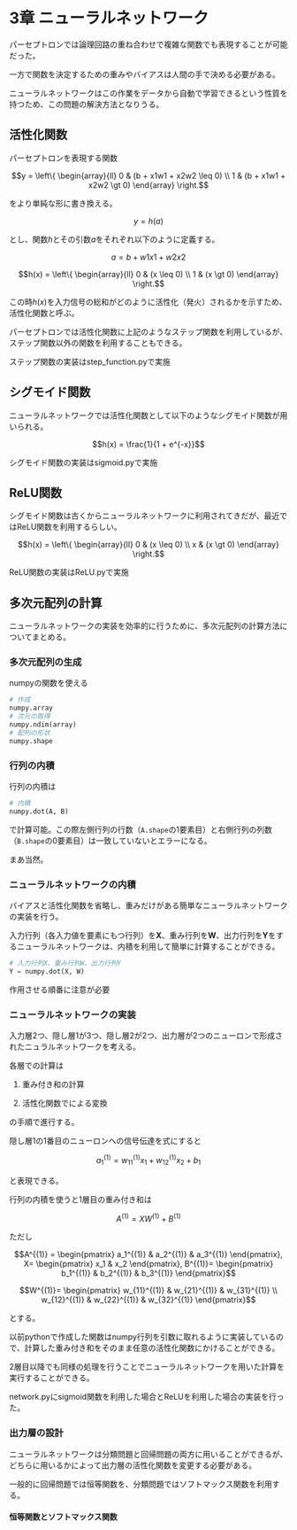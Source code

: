 # 3章 ニューラルネットワーク

パーセプトロンでは論理回路の重ね合わせで複雑な関数でも表現することが可能だった。

一方で関数を決定するための重みやバイアスは人間の手で決める必要がある。

ニューラルネットワークはこの作業をデータから自動で学習できるという性質を持つため、この問題の解決方法となりうる。

## 活性化関数

パーセプトロンを表現する関数

```math
y = \left\{
\begin{array}{ll}
0 & (b + x1w1 + x2w2 \leq 0) \\
1 & (b + x1w1 + x2w2 \gt 0)
\end{array}
\right.
```

をより単純な形に書き換える。

```math
y = h(a)
```

とし、関数$h$とその引数$a$をそれぞれ以下のように定義する。

```math
a = b + w1x1 + w2x2
```

```math
h(x) = \left\{
\begin{array}{ll}
0 & (x \leq 0) \\
1 & (x \gt 0)
\end{array}
\right.
```

この時$h(x)$を入力信号の総和がどのように活性化（発火）されるかを示すため、活性化関数と呼ぶ。

パーセプトロンでは活性化関数に上記のようなステップ関数を利用しているが、ステップ関数以外の関数を利用することもできる。

ステップ関数の実装はstep_function.pyで実施

## シグモイド関数

ニューラルネットワークでは活性化関数として以下のようなシグモイド関数が用いられる。

```math
h(x) = \frac{1}{1 + e^{-x}}
```

シグモイド関数の実装はsigmoid.pyで実施

## ReLU関数

シグモイド関数は古くからニューラルネットワークに利用されてきだが、最近ではReLU関数を利用するらしい。

```math
h(x) = \left\{
\begin{array}{ll}
0 & (x \leq 0) \\
x & (x \gt 0)
\end{array}
\right.
```

ReLU関数の実装はReLU.pyで実施

## 多次元配列の計算

ニューラルネットワークの実装を効率的に行うために、多次元配列の計算方法についてまとめる。

### 多次元配列の生成

numpyの関数を使える

```python
# 作成
numpy.array
# 次元の取得
numpy.ndim(array)
# 配列の形状
numpy.shape
```

### 行列の内積

行列の内積は

```python
# 内積
numpy.dot(A, B)
```

で計算可能。この際左側行列の行数（`A.shape`の1要素目）と右側行列の列数（`B.shape`の0要素目）は一致していないとエラーになる。

まあ当然。

### ニューラルネットワークの内積

バイアスと活性化関数を省略し、重みだけがある簡単なニューラルネットワークの実装を行う。

入力行列（各入力値を要素にもつ行列）を**X**、重み行列を**W**、出力行列を**Y**をするニューラルネットワークは、内積を利用して簡単に計算することができる。

```python
# 入力行列X、重み行列W、出力行列Y
Y = numpy.dot(X, W)
```

作用させる順番に注意が必要

### ニューラルネットワークの実装

入力層2つ、隠し層1が3つ、隠し層2が2つ、出力層が2つのニューロンで形成されたニュラルネットワークを考える。

各層での計算は

1. 重み付き和の計算

1. 活性化関数でによる変換

の手順で進行する。

隠し層1の1番目のニューロンへの信号伝達を式にすると

```math
a_1^{(1)} = w_{11}^{(1)}x_1 + w_{12}^{(1)}x_2 + b_1
```

と表現できる。

行列の内積を使うと1層目の重み付き和は

```math
A^{(1)} = XW^{(1)} + B^{(1)}
```

ただし

```math
A^{(1)} =
\begin{pmatrix}
a_1^{(1)} & a_2^{(1)} & a_3^{(1)}
\end{pmatrix},
X=
\begin{pmatrix}
x_1 & x_2
\end{pmatrix},
B^{(1)}=
\begin{pmatrix}
b_1^{(1)} & b_2^{(1)} & b_3^{(1)}
\end{pmatrix}
```

```math
W^{(1)}=
\begin{pmatrix}
w_{11}^{(1)} & w_{21}^{(1)} & w_{31}^{(1)} \\
w_{12}^{(1)} & w_{22}^{(1)} & w_{32}^{(1)}
\end{pmatrix}
```

とする。

以前pythonで作成した関数はnumpy行列を引数に取れるように実装しているので、計算した重み付き和をそのまま任意の活性化関数にかけることができる。

2層目以降でも同様の処理を行うことでニューラルネットワークを用いた計算を実行することができる。

network.pyにsigmoid関数を利用した場合とReLUを利用した場合の実装を行った。

### 出力層の設計

ニューラルネットワークは分類問題と回帰問題の両方に用いることができるが、どちらに用いるかによって出力層の活性化関数を変更する必要がある。

一般的に回帰問題では恒等関数を、分類問題ではソフトマックス関数を利用する。

#### 恒等関数とソフトマックス関数